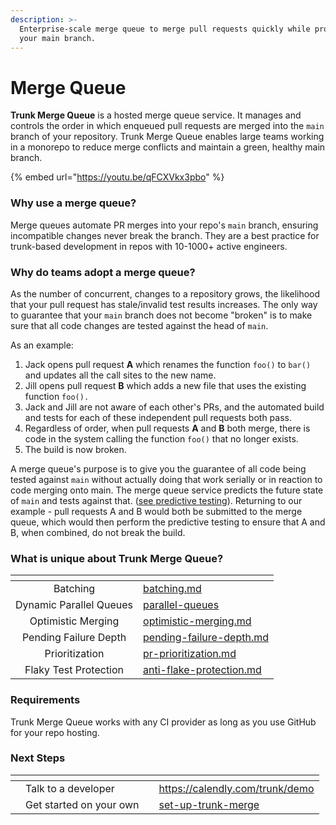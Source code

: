 ```yaml
---
description: >-
  Enterprise-scale merge queue to merge pull requests quickly while protecting
  your main branch.
---
```


# Merge Queue

**Trunk Merge Queue** is a hosted merge queue service. It manages and controls the order in which enqueued pull requests are merged into the `main` branch of your repository. Trunk Merge Queue enables large teams working in a monorepo to reduce merge conflicts and maintain a green, healthy main branch.

{% embed url="https://youtu.be/qFCXVkx3pbo" %}

### **Why use a merge queue?**

Merge queues automate PR merges into your repo's `main` branch, ensuring incompatible changes never break the branch. They are a best practice for trunk-based development in repos with 10-1000+ active engineers.

### **Why do teams adopt a merge queue?**

As the number of concurrent, changes to a repository grows, the likelihood that your pull request has stale/invalid test results increases. The only way to guarantee that your `main` branch does not become "broken" is to make sure that all code changes are tested against the head of `main`.

As an example:

1. Jack opens pull request **A** which renames the function `foo()` to `bar()` and updates all the call sites to the new name.
2. Jill opens pull request **B** which adds a new file that uses the existing function `foo().`
3. Jack and Jill are not aware of each other's PRs, and the automated build and tests for each of these independent pull requests both pass.
4. Regardless of order, when pull requests **A** and **B** both merge, there is code in the system calling the function `foo()` that no longer exists.
5. The build is now broken.

A merge queue's purpose is to give you the guarantee of all code being tested against `main` without actually doing that work serially or in reaction to code merging onto main. The merge queue service predicts the future state of `main` and tests against that. ([see predictive testing](predictive-testing.md)). Returning to our example - pull requests A and B would both be submitted to the merge queue, which would then perform the predictive testing to ensure that A and B, when combined, do not break the build.

### **What is unique about Trunk Merge Queue?**

<table data-view="cards"><thead><tr><th align="center"></th><th data-hidden data-card-target data-type="content-ref"></th></tr></thead><tbody><tr><td align="center">Batching</td><td><a href="batching.md">batching.md</a></td></tr><tr><td align="center">Dynamic Parallel Queues</td><td><a href="parallel-queues/">parallel-queues</a></td></tr><tr><td align="center">Optimistic Merging</td><td><a href="optimistic-merging.md">optimistic-merging.md</a></td></tr><tr><td align="center">Pending Failure Depth</td><td><a href="pending-failure-depth.md">pending-failure-depth.md</a></td></tr><tr><td align="center">Prioritization</td><td><a href="pr-prioritization.md">pr-prioritization.md</a></td></tr><tr><td align="center">Flaky Test Protection</td><td><a href="anti-flake-protection.md">anti-flake-protection.md</a></td></tr></tbody></table>

### **Requirements**

Trunk Merge Queue works with any CI provider as long as you use GitHub for your repo hosting.

### **Next Steps**

<table data-view="cards"><thead><tr><th></th><th></th><th></th><th data-hidden data-card-target data-type="content-ref"></th></tr></thead><tbody><tr><td></td><td>Talk to a developer</td><td></td><td><a href="https://calendly.com/trunk/demo">https://calendly.com/trunk/demo</a></td></tr><tr><td></td><td>Get started on your own</td><td></td><td><a href="set-up-trunk-merge/">set-up-trunk-merge</a></td></tr></tbody></table>
